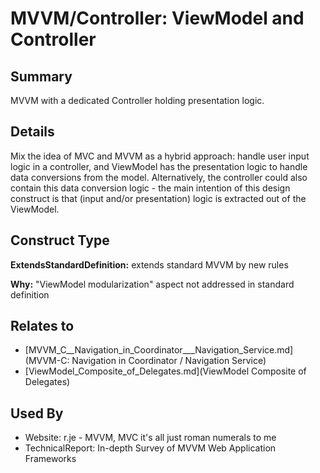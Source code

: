 # MVVM/Controller: ViewModel and Controller

## Summary
MVVM with a dedicated Controller holding presentation logic.

## Details
Mix the idea of MVC and MVVM as a hybrid approach: handle user input logic in a controller, and ViewModel has the presentation logic to handle data conversions from the model.
Alternatively, the controller could also contain this data conversion logic - the main intention of this design construct is that (input and/or presentation) logic is extracted out of the ViewModel.


## Construct Type

**ExtendsStandardDefinition:** extends standard MVVM by new rules

**Why:** "ViewModel modularization" aspect not addressed in standard definition



## Relates to

* [MVVM_C__Navigation_in_Coordinator___Navigation_Service.md](MVVM-C: Navigation in Coordinator / Navigation Service)
* [ViewModel_Composite_of_Delegates.md](ViewModel Composite of Delegates)

## Used By
* Website: r.je - MVVM, MVC it's all just roman numerals to me
* TechnicalReport: In-depth Survey of MVVM Web Application Frameworks

